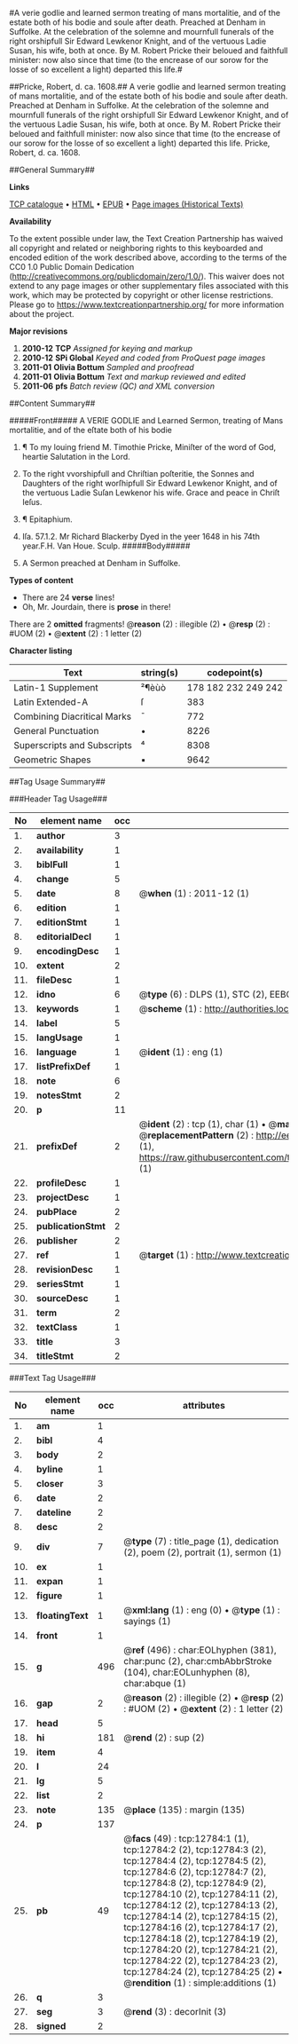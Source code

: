 #A verie godlie and learned sermon treating of mans mortalitie, and of the estate both of his bodie and soule after death. Preached at Denham in Suffolke. At the celebration of the solemne and mournfull funerals of the right orshipfull Sir Edward Lewkenor Knight, and of the vertuous Ladie Susan, his wife, both at once. By M. Robert Pricke their beloued and faithfull minister: now also since that time (to the encrease of our sorow for the losse of so excellent a light) departed this life.#

##Pricke, Robert, d. ca. 1608.##
A verie godlie and learned sermon treating of mans mortalitie, and of the estate both of his bodie and soule after death. Preached at Denham in Suffolke. At the celebration of the solemne and mournfull funerals of the right orshipfull Sir Edward Lewkenor Knight, and of the vertuous Ladie Susan, his wife, both at once. By M. Robert Pricke their beloued and faithfull minister: now also since that time (to the encrease of our sorow for the losse of so excellent a light) departed this life.
Pricke, Robert, d. ca. 1608.

##General Summary##

**Links**

[TCP catalogue](http://www.ota.ox.ac.uk/tcp/)  • 
[HTML](http://tei.it.ox.ac.uk/tcp/Texts-HTML/free/A10/A10084.html)  • 
[EPUB](http://tei.it.ox.ac.uk/tcp/Texts-EPUB/free/A10/A10084.epub) • 
[Page images (Historical Texts)](https://historicaltexts.jisc.ac.uk/eebo-99847726e)

**Availability**

To the extent possible under law, the Text Creation Partnership has waived all copyright and related or neighboring rights to this keyboarded and encoded edition of the work described above, according to the terms of the CC0 1.0 Public Domain Dedication (http://creativecommons.org/publicdomain/zero/1.0/). This waiver does not extend to any page images or other supplementary files associated with this work, which may be protected by copyright or other license restrictions. Please go to https://www.textcreationpartnership.org/ for more information about the project.

**Major revisions**

1. __2010-12__ __TCP__ *Assigned for keying and markup*
1. __2010-12__ __SPi Global__ *Keyed and coded from ProQuest page images*
1. __2011-01__ __Olivia Bottum__ *Sampled and proofread*
1. __2011-01__ __Olivia Bottum__ *Text and markup reviewed and edited*
1. __2011-06__ __pfs__ *Batch review (QC) and XML conversion*

##Content Summary##

#####Front#####
A VERIE GODLIE and Learned Sermon, treating of Mans mortalitie, and of the eſtate both of his bodie 
1. ¶ To my louing friend M. Timothie Pricke, Miniſter of the word of God, heartie Salutation in the Lord.

1. To the right vvorshipfull and Chriſtian poſteritie, the Sonnes and Daughters of the right worſhipfull Sir Edward Lewkenor Knight, and of the vertuous Ladie Suſan Lewkenor his wife. Grace and peace in Chriſt Ieſus.

1. ¶ Epitaphium.

1. Iſa. 57.1.2.
Mr Richard Blackerby Dyed in the yeer 1648 in his 74th year.F.H. Van Houe. Sculp.
#####Body#####

1. A Sermon preached at Denham in Suffolke.

**Types of content**

  * There are 24 **verse** lines!
  * Oh, Mr. Jourdain, there is **prose** in there!

There are 2 **omitted** fragments! 
 @__reason__ (2) : illegible (2)  •  @__resp__ (2) : #UOM (2)  •  @__extent__ (2) : 1 letter (2)

**Character listing**


|Text|string(s)|codepoint(s)|
|---|---|---|
|Latin-1 Supplement|²¶èùò|178 182 232 249 242|
|Latin Extended-A|ſ|383|
|Combining             Diacritical Marks|̄|772|
|General Punctuation|•|8226|
|Superscripts             and Subscripts|⁴|8308|
|Geometric Shapes|▪|9642|

##Tag Usage Summary##

###Header Tag Usage###

|No|element name|occ|attributes|
|---|---|---|---|
|1.|__author__|3||
|2.|__availability__|1||
|3.|__biblFull__|1||
|4.|__change__|5||
|5.|__date__|8| @__when__ (1) : 2011-12 (1)|
|6.|__edition__|1||
|7.|__editionStmt__|1||
|8.|__editorialDecl__|1||
|9.|__encodingDesc__|1||
|10.|__extent__|2||
|11.|__fileDesc__|1||
|12.|__idno__|6| @__type__ (6) : DLPS (1), STC (2), EEBO-CITATION (1), PROQUEST (1), VID (1)|
|13.|__keywords__|1| @__scheme__ (1) : http://authorities.loc.gov/ (1)|
|14.|__label__|5||
|15.|__langUsage__|1||
|16.|__language__|1| @__ident__ (1) : eng (1)|
|17.|__listPrefixDef__|1||
|18.|__note__|6||
|19.|__notesStmt__|2||
|20.|__p__|11||
|21.|__prefixDef__|2| @__ident__ (2) : tcp (1), char (1)  •  @__matchPattern__ (2) : ([0-9\-]+):([0-9IVX]+) (1), (.+) (1)  •  @__replacementPattern__ (2) : http://eebo.chadwyck.com/downloadtiff?vid=$1&page=$2 (1), https://raw.githubusercontent.com/textcreationpartnership/Texts/master/tcpchars.xml#$1 (1)|
|22.|__profileDesc__|1||
|23.|__projectDesc__|1||
|24.|__pubPlace__|2||
|25.|__publicationStmt__|2||
|26.|__publisher__|2||
|27.|__ref__|1| @__target__ (1) : http://www.textcreationpartnership.org/docs/. (1)|
|28.|__revisionDesc__|1||
|29.|__seriesStmt__|1||
|30.|__sourceDesc__|1||
|31.|__term__|2||
|32.|__textClass__|1||
|33.|__title__|3||
|34.|__titleStmt__|2||


###Text Tag Usage###

|No|element name|occ|attributes|
|---|---|---|---|
|1.|__am__|1||
|2.|__bibl__|4||
|3.|__body__|2||
|4.|__byline__|1||
|5.|__closer__|3||
|6.|__date__|2||
|7.|__dateline__|2||
|8.|__desc__|2||
|9.|__div__|7| @__type__ (7) : title_page (1), dedication (2), poem (2), portrait (1), sermon (1)|
|10.|__ex__|1||
|11.|__expan__|1||
|12.|__figure__|1||
|13.|__floatingText__|1| @__xml:lang__ (1) : eng (0)  •  @__type__ (1) : sayings (1)|
|14.|__front__|1||
|15.|__g__|496| @__ref__ (496) : char:EOLhyphen (381), char:punc (2), char:cmbAbbrStroke (104), char:EOLunhyphen (8), char:abque (1)|
|16.|__gap__|2| @__reason__ (2) : illegible (2)  •  @__resp__ (2) : #UOM (2)  •  @__extent__ (2) : 1 letter (2)|
|17.|__head__|5||
|18.|__hi__|181| @__rend__ (2) : sup (2)|
|19.|__item__|4||
|20.|__l__|24||
|21.|__lg__|5||
|22.|__list__|2||
|23.|__note__|135| @__place__ (135) : margin (135)|
|24.|__p__|137||
|25.|__pb__|49| @__facs__ (49) : tcp:12784:1 (1), tcp:12784:2 (2), tcp:12784:3 (2), tcp:12784:4 (2), tcp:12784:5 (2), tcp:12784:6 (2), tcp:12784:7 (2), tcp:12784:8 (2), tcp:12784:9 (2), tcp:12784:10 (2), tcp:12784:11 (2), tcp:12784:12 (2), tcp:12784:13 (2), tcp:12784:14 (2), tcp:12784:15 (2), tcp:12784:16 (2), tcp:12784:17 (2), tcp:12784:18 (2), tcp:12784:19 (2), tcp:12784:20 (2), tcp:12784:21 (2), tcp:12784:22 (2), tcp:12784:23 (2), tcp:12784:24 (2), tcp:12784:25 (2)  •  @__rendition__ (1) : simple:additions (1)|
|26.|__q__|3||
|27.|__seg__|3| @__rend__ (3) : decorInit (3)|
|28.|__signed__|2||

